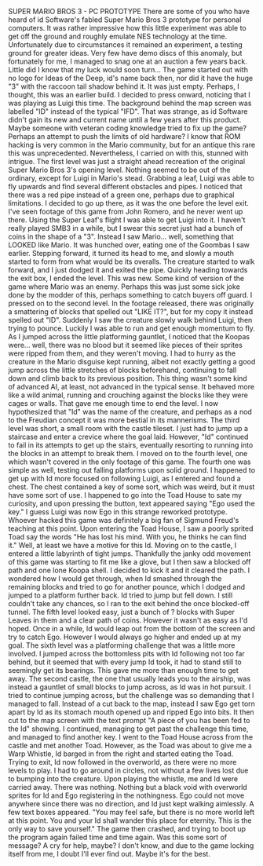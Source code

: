 SUPER MARIO BROS 3 - PC PROTOTYPE
There are some of you who have heard of id Software's fabled Super Mario Bros 3 prototype for personal computers. It was rather impressive how this little experiment was able to get off the ground and roughly emulate NES technology at the time. Unfortunately due to circumstances it remained an experiment, a testing ground for greater ideas. Very few have demo discs of this anomaly, but fortunately for me, I managed to snag one at an auction a few years back. Little did I know that my luck would soon turn...
The game started out with no logo for Ideas of the Deep, id's name back then, nor did it have the huge "3" with the raccoon tail shadow behind it. It was just empty. Perhaps, I thought, this was an earlier build. I decided to press onward, noticing that I was playing as Luigi this time. The background behind the map screen was labelled "ID" instead of the typical "IFD". That was strange, as id Software didn't gain its new and current name until a few years after this product. Maybe someone with veteran coding knowledge tried to fix up the game? Perhaps an attempt to push the limits of old hardware? I know that ROM hacking is very common in the Mario community, but for an antique this rare this was unprecedented. Nevertheless, I carried on with this, stunned with intrigue.
The first level was just a straight ahead recreation of the original Super Mario Bros 3's opening level. Nothing seemed to be out of the ordinary, except for Luigi in Mario's stead. Grabbing a leaf, Luigi was able to fly upwards and find several different obstacles and pipes. I noticed that there was a red pipe instead of a green one, perhaps due to graphical limitations. I decided to go up there, as it was the one before the level exit. I've seen footage of this game from John Romero, and he never went up there. Using the Super Leaf's flight I was able to get Luigi into it. I haven't really played SMB3 in a while, but I swear this secret just had a bunch of coins in the shape of a "3". Instead I saw Mario... well, something that LOOKED like Mario. It was hunched over, eating one of the Goombas I saw earlier. Stepping forward, it turned its head to me, and slowly a mouth started to form from what would be its overalls. The creature started to walk forward, and I just dodged it and exited the pipe. Quickly heading towards the exit box, I ended the level.
This was new. Some kind of version of the game where Mario was an enemy. Perhaps this was just some sick joke done by the modder of this, perhaps something to catch buyers off guard. I pressed on to the second level. In the footage released, there was originally a smattering of blocks that spelled out "LIKE IT?", but for my copy it instead spelled out "ID". Suddenly I saw the creature slowly walk behind Luigi, then trying to pounce. Luckily I was able to run and get enough momentum to fly. As I jumped across the little platforming gauntlet, I noticed that the Koopas were... well, there was no blood but it seemed like pieces of their sprites were ripped from them, and they weren't moving. I had to hurry as the creature in the Mario disguise kept running, albeit not exactly getting a good jump across the little stretches of blocks beforehand, continuing to fall down and climb back to its previous position. This thing wasn't some kind of advanced AI, at least, not advanced in the typical sense. It behaved more like a wild animal, running and crouching against the blocks like they were cages or walls. That gave me enough time to end the level. I now hypothesized that "Id" was the name of the creature, and perhaps as a nod to the Freudian concept it was more bestial in its mannerisms.
The third level was short, a small room with the castle tileset. I just had to jump up a staircase and enter a crevice where the goal laid. However, "Id" continued to fail in its attempts to get up the stairs, eventually resorting to running into the blocks in an attempt to break them. I moved on to the fourth level, one which wasn't covered in the only footage of this game. The fourth one was simple as well, testing out falling platforms upon solid ground. I happened to get up with Id more focused on following Luigi, as I entered and found a chest. The chest contained a key of some sort, which was weird, but it must have some sort of use.
I happened to go into the Toad House to sate my curiosity, and upon pressing the button, text appeared saying "Ego used the key." I guess Luigi was now Ego in this strange reworked prototype. Whoever hacked this game was definitely a big fan of Sigmund Freud's teaching at this point. Upon entering the Toad House, I saw a poorly sprited Toad say the words "He has lost his mind. With you, he thinks he can find it." Well, at least we have a motive for this Id. Moving on to the castle, I entered a little labyrinth of tight jumps. Thankfully the janky odd movement of this game was starting to fit me like a glove, but I then saw a blocked off path and one lone Koopa shell. I decided to kick it and it cleared the path. I wondered how I would get through, when Id smashed through the remaining blocks and tried to go for another pounce, which I dodged and jumped to a platform further back. Id tried to jump but fell down. I still couldn't take any chances, so I ran to the exit behind the once blocked-off tunnel.
The fifth level looked easy, just a bunch of ? blocks with Super Leaves in them and a clear path of coins. However it wasn't as easy as I'd hoped. Once in a while, Id would leap out from the bottom of the screen and try to catch Ego. However I would always go higher and ended up at my goal. The sixth level was a platforming challenge that was a little more involved. I jumped across the bottomless pits with Id following not too far behind, but it seemed that with every jump Id took, it had to stand still to seemingly get its bearings. This gave me more than enough time to get away. 
The second castle, the one that usually leads you to the airship, was instead a gauntlet of small blocks to jump across, as Id was in hot pursuit. I tried to continue jumping across, but the challenge was so demanding that I managed to fall. Instead of a cut back to the map, instead I saw Ego get torn apart by Id as its stomach mouth opened up and ripped Ego into bits. It then cut to the map screen with the text prompt "A piece of you has been fed to the Id" showing. I continued, managing to get past the challenge this time, and managed to find another key. I went to the Toad House across from the castle and met another Toad. However, as the Toad was about to give me a Warp Whistle, Id barged in from the right and started eating the Toad. Trying to exit, Id now followed in the overworld, as there were no more levels to play. I had to go around in circles, not without a few lives lost due to bumping into the creature. Upon playing the whistle, me and Id were carried away.
There was nothing. Nothing but a black void with overworld sprites for Id and Ego registering in the nothingness. Ego could not move anywhere since there was no direction, and Id just kept walking aimlessly. A few text boxes appeared. "You may feel safe, but there is no more world left at this point. You and your Id shall wander this place for eternity. This is the only way to save yourself."
The game then crashed, and trying to boot up the program again failed time and time again. Was this some sort of message? A cry for help, maybe? I don't know, and due to the game locking itself from me, I doubt I'll ever find out. Maybe it's for the best.